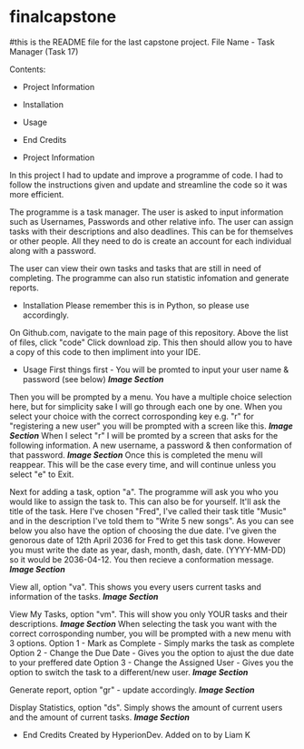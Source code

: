 # finalcapstone
#this is the README file for the last capstone project.
File Name - Task Manager (Task 17)

Contents:
- Project Information
- Installation
- Usage
- End Credits


- Project Information
  
In this project I had to update and improve a programme of code.
I had to follow the instructions given and update and streamline the code so it was more efficient.

The programme is a task manager. The user is asked to input information such as Usernames, Passwords and other relative info.
The user can assign tasks with their descriptions and also deadlines. This can be for themselves or other people.
All they need to do is create an account for each individual along with a password.

The user can view their own tasks and tasks that are still in need of completing.
The programme can also run statistic infomation and generate reports.


- Installation
Please remember this is in Python, so please use accordingly.

On Github.com, navigate to the main page of this repository.
Above the list of files, click "code"
Click download zip. This then should allow you to have a copy of this code to then impliment into your IDE.


- Usage
First things first - You will be promted to input your user name & password (see below)
***Image Section***

Then you will be prompted by a menu.  You have a multiple choice selection here, but for simplicity sake I will go through each one by one.
When you select your choice with the correct corrosponding key e.g. "r" for "registering a new user" you will be prompted with a screen like this.
***Image Section***
When I select "r" I will be promted by a screen that asks for the following information. A new username, a password & then conformation of that password.
***Image Section***
Once this is completed the menu will reappear. This will be the case every time, and will continue unless you select "e" to Exit.

Next for adding a task, option "a". The programme will ask you who you would like to assign the task to. This can also be for yourself.
It'll ask the title of the task. Here I've chosen "Fred", I've called their task title "Music" and in the description I've told them to "Write 5 new songs".
As you can see below you also have the option of choosing the due date. I've given the genorous date of 12th April 2036 for Fred to get this task done.
However you must write the date as year, dash, month, dash, date. (YYYY-MM-DD) so it would be 2036-04-12. You then recieve a conformation message.
***Image Section***

View all, option "va". This shows you every users current tasks and information of the tasks.
***Image Section***

View My Tasks, option "vm". This will show you only YOUR tasks and their descriptions. 
***Image Section***
When selecting the task you want with the correct corrosponding number, you will be prompted with a new menu with 3 options.
Option 1 - Mark as Complete - Simply marks the task as complete
Option 2 - Change the Due Date - Gives you the option to ajust the due date to your preffered date
Option 3 - Change the Assigned User - Gives you the option to switch the task to a different/new user.
***Image Section***

Generate report, option "gr" - update accordingly.
***Image Section***

Display Statistics, option "ds". Simply shows the amount of current users and the amount of current tasks.
***Image Section***

- End Credits
Created by HyperionDev.
Added on to by Liam K
